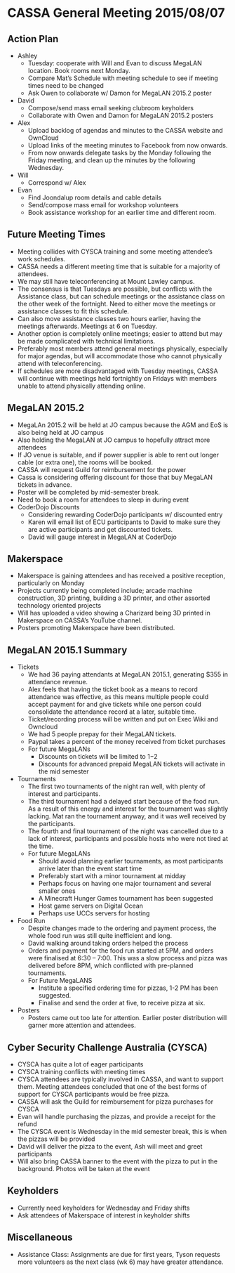 CASSA General Meeting 2015/08/07
================================

Action Plan
-----------
* Ashley
	+ Tuesday: cooperate with Will and Evan to discuss MegaLAN location. Book rooms next Monday.
	+ Compare Mat’s Schedule with meeting schedule to see if meeting times need to be changed
	+ Ask Owen to collaborate w/ Damon for MegaLAN 2015.2 poster
* David
	+ Compose/send mass email seeking clubroom keyholders
	+ Collaborate with Owen and Damon for MegaLAN 2015.2 posters
* Alex 
	+ Upload backlog of agendas and minutes to the CASSA website and OwnCloud
	+ Upload links of the meeting minutes to Facebook from now onwards.
	+ From now onwards delegate tasks by the Monday following the Friday meeting, and clean up the minutes by the following Wednesday.
* Will
	+ Correspond w/ Alex
* Evan 
	+ Find Joondalup room details and cable details
	+ Send/compose mass email for workshop volunteers
	+ Book assistance workshop for an earlier time and different room.

Future Meeting Times
--------------------
* Meeting collides with CYSCA training and some meeting attendee’s work schedules.
* CASSA needs a different meeting time that is suitable for a majority of attendees.
* We may still have teleconferencing at Mount Lawley campus.
* The consensus is that Tuesdays are possible, but conflicts with the Assistance class, but can schedule meetings or the assistance class on the other week of the fortnight. Need to either move the meetings or assistance classes to fit this schedule.
* Can also move assistance classes two hours earlier, having the meetings afterwards. Meetings at 6 on Tuesday.
* Another option is completely online meetings; easier to attend but may be made complicated with technical limitations.
* Preferably most members attend general meetings physically, especially for major agendas, but will accommodate those who cannot physically attend with teleconferencing.
* If schedules are more disadvantaged with Tuesday meetings, CASSA will continue with meetings held fortnightly on Fridays with members unable to attend physically attending online.

MegaLAN 2015.2
--------------
* MegaLAn 2015.2 will be held at JO campus because the AGM and EoS is also being held at JO campus
* Also holding the MegaLAN at JO campus to hopefully attract more attendees
* If JO venue is suitable, and if power supplier is able to rent out longer cable (or extra one), the rooms will be booked.
* CASSA will request Guild for reimbursement for the power
* Cassa is considering offering discount for those that buy MegaLAN tickets in advance.
* Poster will be completed by mid-semester break.
* Need to book a room for attendees to sleep in during event
* CoderDojo Discounts
	+ Considering rewarding CoderDojo participants w/ discounted entry
	+ Karen will email list of ECU participants to David to make sure they are active participants and get discounted tickets.
	+ David will gauge interest in MegaLAN at CoderDojo

Makerspace
----------
* Makerspace is gaining attendees and has received a positive reception, particularly on Monday
* Projects currently being completed include; arcade machine construction, 3D printing, building a 3D printer, and other assorted technology oriented projects
* Will has uploaded a video showing a Charizard being 3D printed in Makerspace on CASSA’s YouTube channel.
* Posters promoting Makerspace have been distributed.

MegaLAN 2015.1 Summary
----------------------
* Tickets
	+ We had 36 paying attendants at MegaLAN 2015.1, generating $355 in attendance revenue.
	+ Alex feels that having the ticket book as a means to record attendance was effective, as this means multiple people could accept payment for and give tickets while one person could consolidate the attendance record at a later, suitable time.
	+ Ticket/recording process will be written and put on Exec Wiki and Owncloud
	+ We had 5 people prepay for their MegaLAN tickets.
	+ Paypal takes a percent of the money received from ticket purchases
	+ For future MegaLANs
		- Discounts on tickets will be limited to $1-$2
		- Discounts for advanced prepaid MegaLAN tickets will activate in the mid semester
* Tournaments
	+ The first two tournaments of the night ran well, with plenty of interest and participants.
	+ The third tournament had a delayed start because of the food run. As a result of this energy and interest for the tournament was slightly lacking. Mat ran the tournament anyway, and it was well received by the participants.
	+ The fourth and final tournament of the night was cancelled due to a lack of interest, participants and possible hosts who were not tired at the time.
	+ For future MegaLANs 
		- Should avoid planning earlier tournaments, as most participants arrive later than the event start time
		- Preferably start with a minor tournament at midday
		- Perhaps focus on having one major tournament and several smaller ones
		- A Minecraft Hunger Games tournament has been suggested
		- Host game servers on Digital Ocean
		- Perhaps use UCCs servers for hosting
* Food Run
	+ Despite changes made to the ordering and payment process, the whole food run was still quite inefficient and long.
	+ David walking around taking orders helped the process
	+ Orders and payment for the food run started at 5PM, and orders were finalised at 6:30 – 7:00. This was a slow process and pizza was delivered before 8PM, which conflicted with pre-planned tournaments.
	+ For Future MegaLANS
		- Institute a specified ordering time for pizzas, 1-2 PM has been suggested.
		- Finalise and send the order at five, to receive pizza at six.
* Posters
	+ Posters came out too late for attention. Earlier poster distribution will garner more attention and attendees.

Cyber Security Challenge Australia (CYSCA)
------------------------------------------
* CYSCA has quite a lot of eager participants
* CYSCA training conflicts with meeting times
* CYSCA attendees are typically involved in CASSA, and want to support them. Meeting attendees concluded that one of the best forms of support for CYSCA participants would be free pizza.
* CASSA will ask the Guild for reimbursement for pizza purchases for CYSCA
* Evan will handle purchasing the pizzas, and provide a receipt for the refund
* The CYSCA event is Wednesday in the mid semester break, this is when the pizzas will be provided
* David will deliver the pizza to the event, Ash will meet and greet participants
* Will also bring CASSA banner to the event with the pizza to put in the background. Photos will be taken at the event

Keyholders
----------
* Currently need keyholders for Wednesday and Friday shifts
* Ask attendees of Makerspace of interest in keyholder shifts

Miscellaneous
-------------
* Assistance Class: Assignments are due for first years, Tyson requests more volunteers as the next class (wk 6) may have greater attendance.
